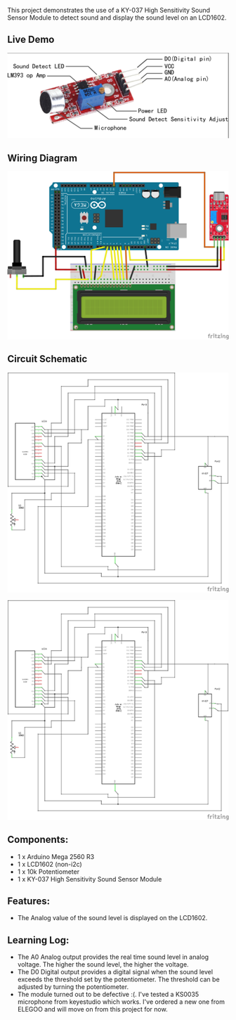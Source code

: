 This project demonstrates the use of a KY-037 High Sensitivity Sound Sensor Module to detect sound and display the sound level on an LCD1602.

## Live Demo
[comment]: # (insert video in the next line)

![Sound Sensor Module Pinout](./Sound%20Sensor%20Module%20Pinout.png)

## Wiring Diagram


![Wiring Diagram](./Sound%20Sensor%20Module%20Wiring%20Diagram.png)
## Circuit Schematic



![Circuit Schematic](./Sound%20Sensor%20Module%20Circuit%20Schematic.png)

![Circuit Schematic](./Sound%20Sensor%20Module%20Circuit%20Schematic.png)

## Components:
- 1 x Arduino Mega 2560 R3
- 1 x LCD1602 (non-i2c)
- 1 x 10k Potentiometer
- 1 x KY-037 High Sensitivity Sound Sensor Module

## Features:
- The Analog value of the sound level is displayed on the LCD1602.

## Learning Log:
- The A0 Analog output provides the real time sound level in analog voltage. The higher the sound level, the higher the voltage.
- The D0 Digital output provides a digital signal when the sound level exceeds the threshold set by the potentiometer. The threshold can be adjusted by turning the potentiometer.
- The module turned out to be defective :(. I've tested a KS0035 microphone from keyestudio which works. I've ordered a new one from ELEGOO and will move on from this project for now.
